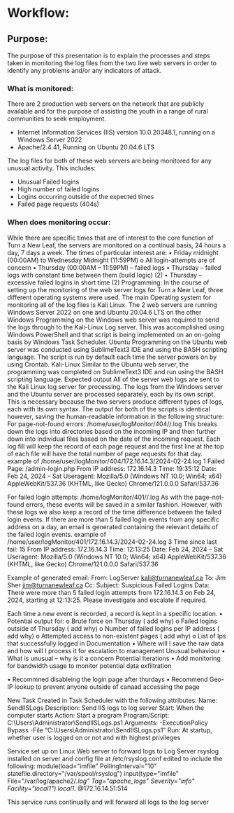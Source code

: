 # Workflow:

## Purpose:

The purpose of this presentation is to explain the processes and steps taken in monitoring the log files from the two live web servers in order to identify any problems and/or any indicators of attack.

### What is monitored:

There are 2 production web servers on the network that are publicly available and for the purpose of assisting the youth in a range of rural communities to seek employment.

- Internet Information Services (IIS) version 10.0.20348.1, running on a Windows Server 2022
- Apache/2.4.41, Running on Ubuntu 20.04.6 LTS

The log files for both of these web servers are being monitored for any unusual activity. This includes:
- Unusual Failed logins
- High number of failed logins
- Logins occurring outside of the expected times
- Failed page requests (404s)

### When does monitoring occur:
While there are specific times that are of interest to the core function of Turn a New Leaf, the servers are monitored on a continual basis, 24 hours a day, 7 days a week.
The times of particular interest are:
•	Friday midnight (00:00AM) to Wednesday Midnight (11:59PM)
o	All login-attempts are of concern
•	Thursday (00:00AM – 11:59PM) – failed logs
•	Thursday – failed logs with constant time between them (build logic) (2)
•	Thursday – excessive failed logins in short time (2)
Programming:
In the course of setting up the monitoring of the web server logs for Turn a New Leaf, three different operating systems were used. The main Operating system for monitoring all of the log files is Kali Linux. The 2 web servers are running Windows Server 2022 on one and Ubuntu 20.04.6 LTS on the other
Windows
Programming on the Windows web server was required to send the logs through to the Kali-Linux Log server. This was accomplished using Windows PowerShell and that script is being implemented on an on-going basis by Windows Task Scheduler.
Ubuntu
Programming on the Ubuntu web server was conducted using SublimeText3 IDE and using the BASH scripting language. The script is run by default each time the server powers on by using Crontab.
Kali-Linux
Similar to the Ubuntu web server, the programming was completed on SublimeText3 IDE and run using the BASH scripting language.
Expected output
All of the server web logs are sent to the Kali Linux log server for processing. The logs from the Windows server and the Ubuntu server are processed separately, each by its own script. This is necessary because the two servers produce different types of logs, each with its own syntax.
The output for both of the scripts is identical however, saving the human-readable information in the following structure:
For page-not-found errors:
/home/user/logMonitor/404/<ip address>/<date>.log
This breaks down the logs into directories based on the incoming IP and then further down into individual files based on the date of the incoming request. Each log fill will keep the record of each page request and the first line at the top of each file will have the total number of page requests for that day.
example of /home/user/logMonitor/404/172.16.14.3/2024-02-24.log
1
Failed Page: /admin-login.php
From IP address: 172.16.14.3
Time: 19:35:12
Date: Feb 24, 2024 – Sat
Useragent: Mozilla/5.0 (Windows NT 10.0; Win64; x64) AppleWebKit/537.36 (KHTML, like Gecko) Chrome/121.0.0.0 Safari/537.36

For failed login attempts:
/home/logMonitor/401/<ip addres>/<date>.log
As with the page-not-found errors, these events will be saved in a similar fashion. However, with these logs we also keep a record of the time difference between the failed login events. If there are more than 5 failed login events from any specific address on a day, an email is generated containing the relevant details of the failed login events.
example of /home/user/logMonitor/401/172.16.14.3/2024-02-24.log
3
Time since last fail: 15
From IP address: 172.16.14.3
Time: 12:13:25
Date: Feb 24, 2024 – Sat
Useragent: Mozilla/5.0 (Windows NT 10.0; Win64; x64) AppleWebKit/537.36 (KHTML, like Gecko) Chrome/121.0.0.0 Safari/537.36

Example of generated email: 
From: LogServer <kali@turnanewleaf.ca>
To: Jim Sher <jim@turnanewleaf.ca>
Cc:
Subject: Suspicious Failed Logins
Data:
There were more than 5 failed login attempts from 172.16.14.3 on Feb 24, 2024, starting at 12:13:25. Please investigate and escalate if required.


Each time a new event is recorded, a record is kept in a specific location.
•	Potential output for:
o	Brute force on Thursday ( add why)
o	Failed logins outside of Thursday ( add why)
o	Number of failed logins per IP address ( add why)
o	Attempted access to non-existent pages ( add why)
o	List of Ips that successfully logged in
Documentation
•	Where will I save the raw data and how will I process it for escalation to management
Unusual behaviour
•	What is unusual – why is it a concern
Potential Iterations
•	Add monitoring for bandwidth usage to monitor potential data exfiltration

•	Recommned disableing the login page after thurdays
•	Recommend Geo-IP lookup to prevent anyone outside of canaad accessing the page





New Task Created in Task Scheduler with the following attributes:
Name: SendIISLogs
Description: Send IIS logs to log server
Start: When the computer starts
Action: Start a program
Program/Script: C:\Users\Administrator\SendIISLogs.ps1
Arguments: -ExecutionPolicy Bypass -File “C:\Users\Administrator\SendIISLogs.ps1”
Run: At startup, whether user is logged on or not and with highest privileges




Service set up on Linux Web server to forward logs to Log Server
rsyslog installed on server and config file at /etc/rsyslog.conf edited to include the following:
module(load="imfile" PollingInterval="10" statefile.directory="/var/spool/rsyslog")
input(type="imfile" File="/var/log/apache2/*.log" Tag="apache_logs" Severity="info" Facility="local1")
local1.* @172.16.14.51:514


This service runs continually and will forward all logs to the log server

